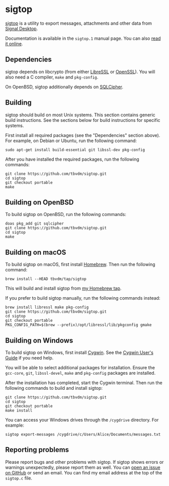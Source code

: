 sigtop
======

[sigtop][1] is a utility to export messages, attachments and other data from
[Signal Desktop][2].

Documentation is available in the `sigtop.1` manual page. You can also [read it
online][3].

Dependencies
------------

sigtop depends on libcrypto (from either [LibreSSL][4] or [OpenSSL][5]). You
will also need a C compiler, `make` and `pkg-config`.

On OpenBSD, sigtop additionally depends on [SQLCipher][6].

Building
--------

sigtop should build on most Unix systems. This section contains generic build
instructions. See the sections below for build instructions for specific
systems.

First install all required packages (see the "Dependencies" section above). For
example, on Debian or Ubuntu, run the following command:

	sudo apt-get install build-essential git libssl-dev pkg-config

After you have installed the required packages, run the following commands:

	git clone https://github.com/tbvdm/sigtop.git
	cd sigtop
	git checkout portable
	make

Building on OpenBSD
-------------------

To build sigtop on OpenBSD, run the following commands:

	doas pkg_add git sqlcipher
	git clone https://github.com/tbvdm/sigtop.git
	cd sigtop
	make

Building on macOS
-----------------

To build sigtop on macOS, first install [Homebrew][7]. Then run the following
command:

	brew install --HEAD tbvdm/tap/sigtop

This will build and install sigtop from [my Homebrew tap][8].

If you prefer to build sigtop manually, run the following commands instead:

	brew install libressl make pkg-config
	git clone https://github.com/tbvdm/sigtop.git
	cd sigtop
	git checkout portable
	PKG_CONFIG_PATH=$(brew --prefix)/opt/libressl/lib/pkgconfig gmake

Building on Windows
-------------------

To build sigtop on Windows, first install [Cygwin][9]. See the [Cygwin User's
Guide][10] if you need help.

You will be able to select additional packages for installation. Ensure the
`gcc-core`, `git`, `libssl-devel`, `make` and `pkg-config` packages are
installed.

After the installation has completed, start the Cygwin terminal. Then run the
following commands to build and install sigtop:

	git clone https://github.com/tbvdm/sigtop.git
	cd sigtop
	git checkout portable
	make install

You can access your Windows drives through the `/cygdrive` directory. For
example:

	sigtop export-messages /cygdrive/c/Users/Alice/Documents/messages.txt

Reporting problems
------------------

Please report bugs and other problems with sigtop. If sigtop shows errors or
warnings unexpectedly, please report them as well. You can [open an issue on
GitHub][11] or send an email. You can find my email address at the top of the
`sigtop.c` file.

[1]: https://www.kariliq.nl/sigbak/
[2]: https://github.com/signalapp/Signal-Desktop
[3]: https://www.kariliq.nl/man/sigtop.1.html
[4]: https://www.libressl.org/
[5]: https://www.openssl.org/
[6]: https://www.zetetic.net/sqlcipher/
[7]: https://brew.sh/
[8]: https://github.com/tbvdm/homebrew-tap
[9]: https://cygwin.com/
[10]: https://cygwin.com/cygwin-ug-net/setup-net.html#internet-setup
[11]: https://github.com/tbvdm/sigtop/issues
